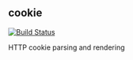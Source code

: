 ## cookie

[![Build Status](https://github.com/snoyberg/cookie/actions/workflows/tests.yaml/badge.svg)](https://github.com/snoyberg/cookie/actions)

HTTP cookie parsing and rendering
